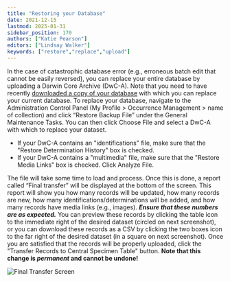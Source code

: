 ```yaml
---
title: "Restoring your Database"
date: 2021-12-15
lastmod: 2025-01-31
sidebar_position: 170
authors: ["Katie Pearson"]
editors: ["Lindsay Walker"]
keywords: ["restore","replace","upload"]
---
```


In the case of catastrophic database error (e.g., erroneous batch edit that cannot be easily reversed), you can replace your entire database by uploading a Darwin Core Archive (DwC-A). Note that you need to have recently [downloaded a copy of your database](/Collection_Manager_Guide/Downloading/downloading_copy/) with which you can replace your current database.
To replace your database, navigate to the Administration Control Panel (My Profile > Occurrence Management > name of collection) and click “Restore Backup File” under the General Maintenance Tasks. You can then click Choose File and select a DwC-A with which to replace your dataset.
 * If your DwC-A contains an "identifications" file, make sure that the "Restore Determination History" box is checked.
  * If your DwC-A contains a "multimedia" file, make sure that the "Restore Media Links" box is checked. Click Analyze File.

The file will take some time to load and process. Once this is done, a report called “Final transfer” will be displayed at the bottom of the screen. This report will show you how many records will be updated, how many records are new, how many identifications/determinations will be added, and how many records have media links (e.g., images). **_Ensure that these numbers are as expected._** You can preview these records by clicking the table icon to the immediate right of the desired dataset (circled on next screenshot), or you can download these records as a CSV by clicking the two boxes icon to the far right of the desired dataset (in a square on next screenshot). Once you are satisfied that the records will be properly uploaded, click the "Transfer Records to Central Specimen Table" button. **Note that this change is _permanent_ and cannot be undone!**

![Final Transfer Screen](/img/restoredatafinaltransfer.jpg)
